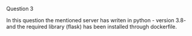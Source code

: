Question 3

In this question the mentioned server has writen in python - version 3.8- and the required library (flask) has been installed through dockerfile.

